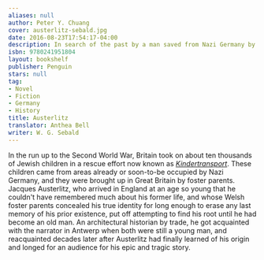 ```yaml
---
aliases: null
author: Peter Y. Chuang
cover: austerlitz-sebald.jpg
date: 2016-08-23T17:54:17-04:00
description: In search of the past by a man saved from Nazi Germany by Kindertransport
isbn: 9780241951804
layout: bookshelf
publisher: Penguin
stars: null
tag:
- Novel
- Fiction
- Germany
- History
title: Austerlitz
translator: Anthea Bell
writer: W. G. Sebald
---
```

In the run up to the Second World War, Britain took on about ten thousands of Jewish children in a rescue effort now known as *[Kindertransport](https://en.wikipedia.org/wiki/Kindertransport)*. These children came from areas already or soon-to-be occupied by Nazi Germany, and they were brought up in Great Britain by foster parents. Jacques Austerlitz, who arrived in England at an age so young that he couldn't have remembered much about his former life, and whose Welsh foster parents concealed his true identity for long enough to erase any last memory of his prior existence, put off attempting to find his root until he had become an old man. An architectural historian by trade, he got acquainted with the narrator in Antwerp when both were still a young man, and reacquainted decades later after Austerlitz had finally learned of his origin and longed for an audience for his epic and tragic story.
